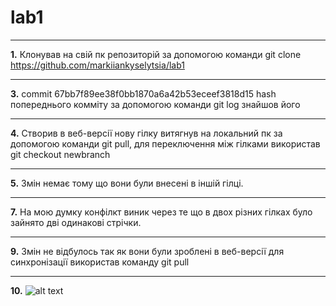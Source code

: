 # lab1
***
**1.** Клонував на свій пк репозиторій за допомогою команди git clone https://github.com/markiiankyselytsia/lab1
***
**3.** commit 67bb7f89ee38f0bb1870a6a42b53eceef3818d15 hash попереднього комміту за допомогою команди git log знайшов його
***
**4.** Створив в веб-версії нову гілку витягнув на локальний пк за допомогою команди git pull, для переключення між гілками використав git checkout newbranch
***
**5.** Змін немає тому що вони були внесені в іншій гілці.
***
**7.** На мою думку конфілкт виник через те що в двох різних гілках було зайнято дві одинакові стрічки.
***
**9.** Змін не відбулось так як вони були зроблені в веб-версії для синхронізації використав команду git pull
***
**10.** ![alt text](https://www.shutterstock.com/blog/wp-content/uploads/sites/5/2019/07/Man-Silhouette.jpg)